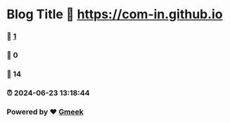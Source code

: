 # Blog Title :link: https://com-in.github.io 
### :page_facing_up: [1](https://com-in.github.io/tag.html) 
### :speech_balloon: 0 
### :hibiscus: 14 
### :alarm_clock: 2024-06-23 13:18:44 
### Powered by :heart: [Gmeek](https://github.com/Meekdai/Gmeek)
